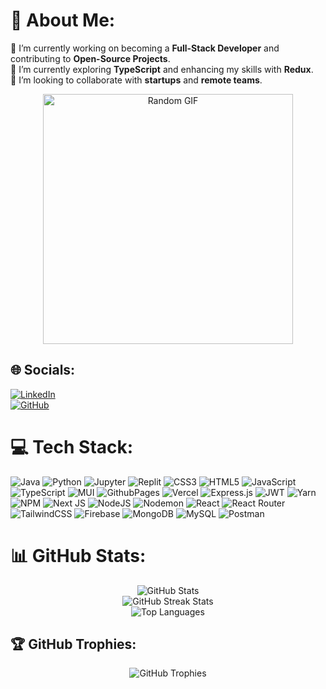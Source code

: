 # 💫 About Me:
🔭 I’m currently working on becoming a **Full-Stack Developer** and contributing to **Open-Source Projects**.<br>🌱 I’m currently exploring **TypeScript** and enhancing my skills with **Redux**.<br>👯 I’m looking to collaborate with **startups** and **remote teams**.<br>

<div align="center">
  <img src="https://i.giphy.com/media/v1.Y2lkPTc5MGI3NjExM3hkdDkzNW1tdDRvdnQ4emJuajBhazVoaWY1b3NvYjAzZjIxdGttbiZlcD12MV9pbnRlcm5hbF9naWZfYnlfaWQmY3Q9Zw/Ge5sUcWcB4uVRURisn/giphy.gif" alt="Random GIF" width="400"/>
</div>

## 🌐 Socials:
[![LinkedIn](https://img.shields.io/badge/LinkedIn-%230077B5.svg?logo=linkedin&logoColor=white)](https://www.linkedin.com/in/yash-singh-b0a23b226/)  
[![GitHub](https://img.shields.io/badge/GitHub-%23121011.svg?logo=github&logoColor=white)](https://github.com/yashssingh)

# 💻 Tech Stack:
![Java](https://img.shields.io/badge/java-%23ED8B00.svg?style=for-the-badge&logo=java&logoColor=white) ![Python](https://img.shields.io/badge/python-%233776AB.svg?style=for-the-badge&logo=python&logoColor=white) ![Jupyter](https://img.shields.io/badge/jupyter-%23F37626.svg?style=for-the-badge&logo=jupyter&logoColor=white)
![Replit](https://img.shields.io/badge/replit-%230D101E.svg?style=for-the-badge&logo=replit&logoColor=white)
![CSS3](https://img.shields.io/badge/css3-%231572B6.svg?style=for-the-badge&logo=css3&logoColor=white) ![HTML5](https://img.shields.io/badge/html5-%23E34F26.svg?style=for-the-badge&logo=html5&logoColor=white) ![JavaScript](https://img.shields.io/badge/javascript-%23323330.svg?style=for-the-badge&logo=javascript&logoColor=%23F7DF1E) ![TypeScript](https://img.shields.io/badge/typescript-%23007ACC.svg?style=for-the-badge&logo=typescript&logoColor=white) ![MUI](https://img.shields.io/badge/MUI-%230081CB.svg?style=for-the-badge&logo=mui&logoColor=white) ![GithubPages](https://img.shields.io/badge/github%20pages-121013?style=for-the-badge&logo=github&logoColor=white) ![Vercel](https://img.shields.io/badge/vercel-%23000000.svg?style=for-the-badge&logo=vercel&logoColor=white) ![Express.js](https://img.shields.io/badge/express.js-%23404d59.svg?style=for-the-badge&logo=express&logoColor=%2361DAFB) ![JWT](https://img.shields.io/badge/JWT-black?style=for-the-badge&logo=JSON%20web%20tokens) ![Yarn](https://img.shields.io/badge/yarn-%232C8EBB.svg?style=for-the-badge&logo=yarn&logoColor=white)
 ![NPM](https://img.shields.io/badge/NPM-%23CB3837.svg?style=for-the-badge&logo=npm&logoColor=white) ![Next JS](https://img.shields.io/badge/Next-black?style=for-the-badge&logo=next.js&logoColor=white) ![NodeJS](https://img.shields.io/badge/node.js-6DA55F?style=for-the-badge&logo=node.js&logoColor=white) ![Nodemon](https://img.shields.io/badge/NODEMON-%23323330.svg?style=for-the-badge&logo=nodemon&logoColor=%BBDEAD) ![React](https://img.shields.io/badge/react-%2320232a.svg?style=for-the-badge&logo=react&logoColor=%2361DAFB) ![React Router](https://img.shields.io/badge/React_Router-CA4245?style=for-the-badge&logo=react-router&logoColor=white) ![TailwindCSS](https://img.shields.io/badge/tailwindcss-%2338B2AC.svg?style=for-the-badge&logo=tailwind-css&logoColor=white) ![Firebase](https://img.shields.io/badge/Firebase-039BE5?style=for-the-badge&logo=Firebase&logoColor=white) ![MongoDB](https://img.shields.io/badge/MongoDB-%234ea94b.svg?style=for-the-badge&logo=mongodb&logoColor=white) ![MySQL](https://img.shields.io/badge/mysql-%2300000f.svg?style=for-the-badge&logo=mysql&logoColor=white)  ![Postman](https://img.shields.io/badge/Postman-FF6C37?style=for-the-badge&logo=postman&logoColor=white)

# 📊 GitHub Stats:
<div align="center"> <img src="https://github-readme-stats.vercel.app/api?username=yashssingh&theme=radical&hide_border=false&include_all_commits=true&count_private=true&show_icons=true" alt="GitHub Stats"/><br/> <img src="https://github-readme-streak-stats.herokuapp.com/?user=yashssingh&theme=radical&hide_border=false" alt="GitHub Streak Stats"/><br/> <img src="https://github-readme-stats.vercel.app/api/top-langs/?username=yashssingh&theme=radical&hide_border=false&include_all_commits=true&count_private=true&layout=compact&langs_count=10" alt="Top Languages"/> </div>

## 🏆 GitHub Trophies:
<div align="center"> <img src="https://github-profile-trophy.vercel.app/?username=yashssingh&theme=radical&no-frame=false&no-bg=true&margin-w=4" alt="GitHub Trophies"/> </div>
